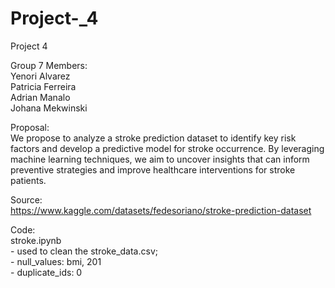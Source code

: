 # Project-_4
Project 4 <br>

Group 7 Members:<br>
Yenori Alvarez<br>
Patricia Ferreira<br>
Adrian Manalo<br>
Johana Mekwinski<br>

Proposal:<br>
We propose to analyze a stroke prediction dataset to identify key risk factors and develop a predictive model for stroke occurrence. By leveraging machine learning techniques, we aim to uncover insights that can inform preventive strategies and improve healthcare interventions for stroke patients.<br>

Source:<br> 
https://www.kaggle.com/datasets/fedesoriano/stroke-prediction-dataset<br>

Code:<br>
stroke.ipynb <br>
    - used to clean the stroke_data.csv; <br>
    - null_values: bmi, 201<br>
    - duplicate_ids: 0<br>